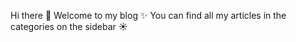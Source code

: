 Hi there :wave:
Welcome to my blog :sparkles:
You can find all my articles in the categories on the sidebar :sunny:
